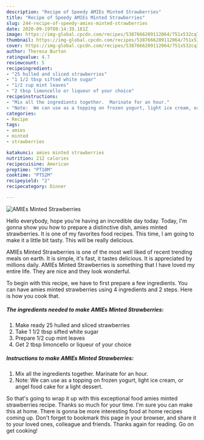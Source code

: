 ```yaml
---
description: "Recipe of Speedy AMIEs Minted Strawberries"
title: "Recipe of Speedy AMIEs Minted Strawberries"
slug: 244-recipe-of-speedy-amies-minted-strawberries
date: 2020-09-19T08:14:39.181Z
image: https://img-global.cpcdn.com/recipes/5387666209112064/751x532cq70/amies-minted-strawberries-recipe-main-photo.jpg
thumbnail: https://img-global.cpcdn.com/recipes/5387666209112064/751x532cq70/amies-minted-strawberries-recipe-main-photo.jpg
cover: https://img-global.cpcdn.com/recipes/5387666209112064/751x532cq70/amies-minted-strawberries-recipe-main-photo.jpg
author: Theresa Burton
ratingvalue: 4.7
reviewcount: 5
recipeingredient:
- "25 hulled and sliced strawberries"
- "1 1/2 tbsp sifted white sugar"
- "1/2 cup mint leaves"
- "2 tbsp limoncello or liqueur of your choice"
recipeinstructions:
- "Mix all the ingredients together.  Marinate for an hour."
- "Note:  We can use as a topping on frozen yogurt, light ice cream, or angel food cake for a light dessert."
categories:
- Recipe
tags:
- amies
- minted
- strawberries

katakunci: amies minted strawberries 
nutrition: 212 calories
recipecuisine: American
preptime: "PT10M"
cooktime: "PT52M"
recipeyield: "2"
recipecategory: Dinner

---
```



![AMIEs Minted Strawberries](https://img-global.cpcdn.com/recipes/5387666209112064/751x532cq70/amies-minted-strawberries-recipe-main-photo.jpg)

Hello everybody, hope you're having an incredible day today. Today, I'm gonna show you how to prepare a distinctive dish, amies minted strawberries. It is one of my favorites food recipes. This time, I am going to make it a little bit tasty. This will be really delicious.

AMIEs Minted Strawberries is one of the most well liked of recent trending meals on earth. It is simple, it's fast, it tastes delicious. It is appreciated by millions daily. AMIEs Minted Strawberries is something that I have loved my entire life. They are nice and they look wonderful.




To begin with this recipe, we have to first prepare a few ingredients. You can have amies minted strawberries using 4 ingredients and 2 steps. Here is how you cook that.

<!--inarticleads1-->

##### The ingredients needed to make AMIEs Minted Strawberries:

1. Make ready 25 hulled and sliced strawberries
1. Take 1 1/2 tbsp sifted white sugar
1. Prepare 1/2 cup mint leaves
1. Get 2 tbsp limoncello or liqueur of your choice




<!--inarticleads2-->

##### Instructions to make AMIEs Minted Strawberries:

1. Mix all the ingredients together.  Marinate for an hour.
1. Note:  We can use as a topping on frozen yogurt, light ice cream, or angel food cake for a light dessert.




So that's going to wrap it up with this exceptional food amies minted strawberries recipe. Thanks so much for your time. I'm sure you can make this at home. There is gonna be more interesting food at home recipes coming up. Don't forget to bookmark this page in your browser, and share it to your loved ones, colleague and friends. Thanks again for reading. Go on get cooking!
